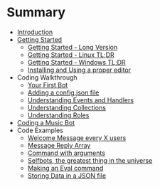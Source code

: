 # Summary

* [Introduction](README.md)
* [Getting Started](getting-started/README.md)
    * [Getting Started - Long Version](getting-started/the-long-version.md)
    * [Getting Started - Linux TL;DR](getting-started/linux-tldr.md)
    * [Getting Started - Windows TL;DR](getting-started/windows-tldr.md)
    * [Installing and Using a proper editor](getting-started/installing_and_using_a_proper_editor.md)
* Coding Walkthrough
    * [Your First Bot](coding-walkthroughs/your_basic_bot.md)
    * [Adding a config.json file](adding-a-configjson-file.md)
    * [Understanding Events and Handlers](coding-walkthroughs/events_and_handlers.md)
    * [Understanding Collections](coding-walkthroughs/understanding_collections.md)
    * [Understanding Roles](coding-walkthroughs/understanding_roles.md)
* [Coding a Music Bot](coding_a_music_bot.md)
* Code Examples
    * [Welcome Message every X users](samples/welcome_message_every_x_users.md)
    * [Message Reply Array](samples/message_reply_array.md)
    * [Command with arguments](samples/command_with_arguments.md)
    * [Selfbots, the greatest thing in the universe](samples/selfbots_are_awesome.md)
    * [Making an Eval command](samples/making-an-eval-command.md)
    * [Storing Data in a JSON file](storing-data-in-a-json-file.md)

